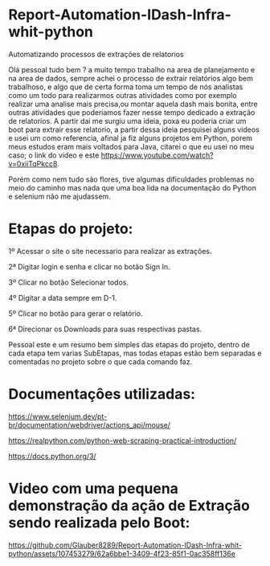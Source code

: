 # Report-Automation-IDash-Infra-whit-python




Automatizando processos de extrações de relatorios

Olá pessoal tudo bem ?  a muito tempo trabalho na area de planejamento e na area de dados, sempre achei o processo de extrair relatórios algo bem trabalhoso, e algo que de certa forma toma um tempo de nós analistas como um todo para realizarmos outras atividades como por exemplo realizar uma analise mais precisa,ou montar aquela dash mais bonita, entre outras atividades que poderiamos fazer nesse tempo dedicado a extração de relatorios.
A partir dai me surgiu uma ideia, poxa eu poderia criar um boot para extrair esse relatorio, a partir dessa ideia pesquisei alguns videos e usei um como referencia, afinal ja fiz alguns projetos em Python, porem meus estudos eram mais voltados para Java, citarei o que eu usei no meu caso; o link do video e este https://www.youtube.com/watch?v=0xiiTqPkcc8.

Porém como nem tudo são flores, tive algumas dificuldades problemas no meio do caminho mas nada que uma boa lida na documentação do Python e selenium não me ajudassem.

# Etapas do projeto:

1º Acessar o site o site necessario para realizar as extrações.

2ª Digitar login e senha e clicar no botão Sign In.

3º Clicar no botão Selecionar todos.

4º Digitar a data sempre em D-1.

5º Clicar no botão para gerar o relatório.

6ª Direcionar os Downloads para suas respectivas pastas.

Pessoal este e um resumo bem simples das etapas do projeto, dentro de cada etapa tem varias SubEtapas, mas todas etapas estão bem separadas e comentadas no projeto sobre o que cada comando faz.


# Documentaçôes utilizadas:

https://www.selenium.dev/pt-br/documentation/webdriver/actions_api/mouse/

https://realpython.com/python-web-scraping-practical-introduction/

https://docs.python.org/3/

# Video com uma pequena demonstração da ação de Extração sendo realizada pelo Boot:

https://github.com/Glauber8289/Report-Automation-IDash-Infra-whit-python/assets/107453279/62a6bbe1-3409-4f23-85f1-0ac358ff136e

